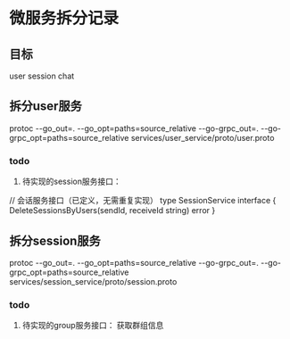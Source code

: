 # 微服务拆分记录

## 目标
user
session
chat



## 拆分user服务

protoc --go_out=. --go_opt=paths=source_relative --go-grpc_out=. --go-grpc_opt=paths=source_relative services/user_service/proto/user.proto

### todo
1. 待实现的session服务接口：

// 会话服务接口（已定义，无需重复实现）
type SessionService interface {
    DeleteSessionsByUsers(sendId, receiveId string) error
}

## 拆分session服务

protoc --go_out=. --go_opt=paths=source_relative --go-grpc_out=. --go-grpc_opt=paths=source_relative services/session_service/proto/session.proto

### todo
1. 待实现的group服务接口：
获取群组信息

